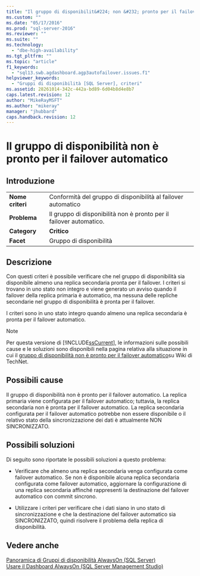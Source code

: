 ```yaml
---
title: "Il gruppo di disponibilit&#224; non &#232; pronto per il failover automatico | Microsoft Docs"
ms.custom: ""
ms.date: "05/17/2016"
ms.prod: "sql-server-2016"
ms.reviewer: ""
ms.suite: ""
ms.technology: 
  - "dbe-high-availability"
ms.tgt_pltfrm: ""
ms.topic: "article"
f1_keywords: 
  - "sql13.swb.agdashboard.agp3autofailover.issues.f1"
helpviewer_keywords: 
  - "Gruppi di disponibilità [SQL Server], criteri"
ms.assetid: 28261014-342c-442a-bd89-6d04b8d4e8b7
caps.latest.revision: 12
author: "MikeRayMSFT"
ms.author: "mikeray"
manager: "jhubbard"
caps.handback.revision: 12
---
```

# Il gruppo di disponibilit&#224; non &#232; pronto per il failover automatico
    
## Introduzione  
  
|||  
|-|-|  
|**Nome criteri**|Conformità del gruppo di disponibilità al failover automatico|  
|**Problema**|Il gruppo di disponibilità non è pronto per il failover automatico.|  
|**Category**|**Critico**|  
|**Facet**|Gruppo di disponibilità|  
  
## Descrizione  
 Con questi criteri è possibile verificare che nel gruppo di disponibilità sia disponibile almeno una replica secondaria pronta per il failover. I criteri si trovano in uno stato non integro e viene generato un avviso quando il failover della replica primaria è automatico, ma nessuna delle repliche secondarie nel gruppo di disponibilità è pronta per il failover.  
  
 I criteri sono in uno stato integro quando almeno una replica secondaria è pronta per il failover automatico.  
  
> [!NOTE]  
>  Per questa versione di [!INCLUDE[ssCurrent](../../../includes/sscurrent-md.md)], le informazioni sulle possibili cause e le soluzioni sono disponibili nella pagina relativa alla situazione in cui il [gruppo di disponibilità non è pronto per il failover automatico](http://go.microsoft.com/fwlink/p/?LinkId=220851)su Wiki di TechNet.  
  
## Possibili cause  
 Il gruppo di disponibilità non è pronto per il failover automatico. La replica primaria viene configurata per il failover automatico; tuttavia, la replica secondaria non è pronta per il failover automatico. La replica secondaria configurata per il failover automatico potrebbe non essere disponibile o il relativo stato della sincronizzazione dei dati è attualmente NON SINCRONIZZATO.  
  
## Possibili soluzioni  
 Di seguito sono riportate le possibili soluzioni a questo problema:  
  
-   Verificare che almeno una replica secondaria venga configurata come failover automatico. Se non è disponibile alcuna replica secondaria configurata come failover automatico, aggiornare la configurazione di una replica secondaria affinché rappresenti la destinazione del failover automatico con commit sincrono.  
  
-   Utilizzare i criteri per verificare che i dati siano in uno stato di sincronizzazione e che la destinazione del failover automatico sia SINCRONIZZATO, quindi risolvere il problema della replica di disponibilità.  
  
## Vedere anche  
 [Panoramica di Gruppi di disponibilità AlwaysOn &#40;SQL Server&#41;](../../../database-engine/availability-groups/windows/overview-of-always-on-availability-groups-sql-server.md)   
 [Usare il Dashboard AlwaysOn &#40;SQL Server Management Studio&#41;](../../../database-engine/availability-groups/windows/use-the-always-on-dashboard-sql-server-management-studio.md)  
  
  